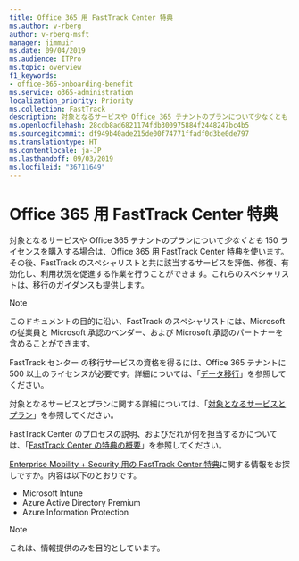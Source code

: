```yaml
---
title: Office 365 用 FastTrack Center 特典
ms.author: v-rberg
author: v-rberg-msft
manager: jimmuir
ms.date: 09/04/2019
ms.audience: ITPro
ms.topic: overview
f1_keywords:
- office-365-onboarding-benefit
ms.service: o365-administration
localization_priority: Priority
ms.collection: FastTrack
description: 対象となるサービスや Office 365 テナントのプランについて少なくとも 150 ライセンスを購入する場合は、Office 365 用 FastTrack Center 特典を使います。その後、FastTrack のスペシャリストと共に該当するサービスを評価、修復、有効化し、利用状況を促進する作業を行うことができます。これらのスペシャリストは、移行のガイダンスも提供します。
ms.openlocfilehash: 28cdb8ad6821174fdb300975884f2448247bc4b5
ms.sourcegitcommit: df949b40ade215de00f74771ffadf0d3be0de797
ms.translationtype: HT
ms.contentlocale: ja-JP
ms.lasthandoff: 09/03/2019
ms.locfileid: "36711649"
---
```

# <a name="fasttrack-center-benefit-for-office-365"></a>Office 365 用 FastTrack Center 特典

対象となるサービスや Office 365 テナントのプランについて*少なくとも* 150 ライセンスを購入する場合は、Office 365 用 FastTrack Center 特典を使います。その後、FastTrack のスペシャリストと共に該当するサービスを評価、修復、有効化し、利用状況を促進する作業を行うことができます。これらのスペシャリストは、移行のガイダンスも提供します。 
  
> [!NOTE]
> このドキュメントの目的に沿い、FastTrack のスペシャリストには、Microsoft の従業員と Microsoft 承認のベンダー、および Microsoft 承認のパートナーを含めることができます。 
  
FastTrack センター の移行サービスの資格を得るには、Office 365 テナントに 500 以上のライセンスが必要です。詳細については、「[データ移行](O365-data-migration.md)」を参照してください。
  
対象となるサービスとプランに関する詳細については、「[対象となるサービスとプラン](M365-eligible-services-and-plans.md)」を参照してください。
  
FastTrack Center のプロセスの説明、およびだれが何を担当するかについては、「[FastTrack Center の特典の概要](O365-fasttrack-benefit-overview.md)」を参照してください。
  
[Enterprise Mobility + Security 用の FastTrack Center 特典](EMS-fasttrack-benefit-for-EMS.md)に関する情報をお探しですか。内容は以下のとおりです。
  
- Microsoft Intune    
- Azure Active Directory Premium 
- Azure Information Protection
    
> [!NOTE]
> これは、情報提供のみを目的としています。 
